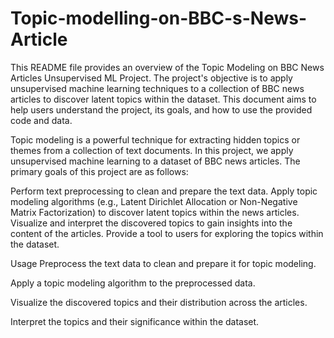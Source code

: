 # Topic-modelling-on-BBC-s-News-Article

This README file provides an overview of the Topic Modeling on BBC News Articles Unsupervised ML Project. The project's objective is to apply unsupervised machine learning techniques to a collection of BBC news articles to discover latent topics within the dataset. This document aims to help users understand the project, its goals, and how to use the provided code and data.

Topic modeling is a powerful technique for extracting hidden topics or themes from a collection of text documents. In this project, we apply unsupervised machine learning to a dataset of BBC news articles. The primary goals of this project are as follows:

Perform text preprocessing to clean and prepare the text data.
Apply topic modeling algorithms (e.g., Latent Dirichlet Allocation or Non-Negative Matrix Factorization) to discover latent topics within the news articles.
Visualize and interpret the discovered topics to gain insights into the content of the articles.
Provide a tool to users for exploring the topics within the dataset.

Usage
Preprocess the text data to clean and prepare it for topic modeling.

Apply a topic modeling algorithm to the preprocessed data.

Visualize the discovered topics and their distribution across the articles.

Interpret the topics and their significance within the dataset.
